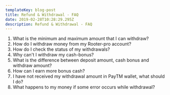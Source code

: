 ```yaml
---
templateKey: blog-post
title: Refund & Withdrawal - FAQ
date: 2019-02-28T10:28:29.295Z
description: Refund & Withdrawal - FAQ
---
```

1. What is the minimum and maximum amount that I can withdraw?
2. How do I withdraw money from my Rooter-pro account?
3. How do I check the status of my withdrawals?
4. Why can't I withdraw my cash-bonus?
5. What is the difference between deposit amount, cash bonus and withdraw amount?
6. How can I earn more bonus cash?
7. I have not received my withdrawal amount in PayTM wallet, what should I do?
8. What happens to my money if some error occurs while withdrawal?
